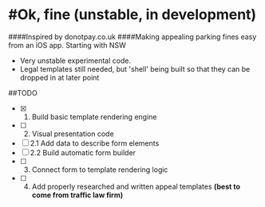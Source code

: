 #Ok, fine (unstable, in development)
===================
####Inspired by donotpay.co.uk
####Making appealing parking fines easy from an iOS app. Starting with NSW

- Very unstable experimental code.
- Legal templates still needed, but 'shell' being built so that they can be dropped in at later point

##TODO

- [x] 1. Build basic template rendering engine
- [ ] 2. Visual presentation code
- [ ] 2.1 Add data to describe form elements
- [ ] 2.2 Build automatic form builder
- [ ] 3. Connect form to template rendering logic
- [ ] 4. Add properly researched and written appeal templates **(best to come from traffic law firm)**
